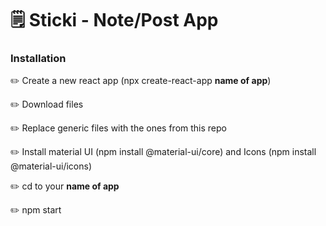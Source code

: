 # 🗒 Sticki - Note/Post App

### Installation

✏️ Create a new react app (npx create-react-app **name of app**)

✏️ Download files

✏️ Replace generic files with the ones from this repo

✏️ Install material UI (npm install @material-ui/core) and Icons (npm install @material-ui/icons)

✏️ cd to your **name of app** 

✏️ npm start

